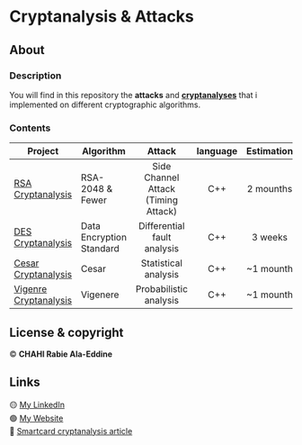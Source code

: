 # Cryptanalysis & Attacks

## About 

### Description 

You will find in this repository the **attacks** and **[cryptanalyses](https://en.wikipedia.org/wiki/Cryptanalysis)** that i implemented on different cryptographic algorithms.

### Contents 

| Project | Algorithm | Attack | language | Estimation | Status |
| ------ | ------ | :------: | :------: | :------: | :------: |
| [RSA Cryptanalysis](https://github.com/Chahi-Rabie-Ala-Eddine/Timing-Attack-On-Smart-Cards) | RSA-2048 & Fewer | Side Channel Attack (Timing Attack) | C++ | 2 mounths | :white_check_mark: |
| [DES Cryptanalysis](https://github.com/Chahi-Rabie-Ala-Eddine/Differential-Fault-Analysis-Attack-On-DES) | Data Encryption Standard | Differential fault analysis | C++ | 3 weeks | :white_check_mark: |
| [Cesar Cryptanalysis](https://github.com/Chahi-Rabie-Ala-Eddine/Cryptopher) | Cesar | Statistical analysis | C++ | ~1 mounth | :white_check_mark: |
| [Vigenre Cryptanalysis](https://github.com/Chahi-Rabie-Ala-Eddine/Cryptopher) | Vigenere | Probabilistic analysis | C++ | ~1 mounth | :white_check_mark: |

## License & copyright

© **CHAHI Rabie Ala-Eddine** 

## Links

🟡 [My LinkedIn](https://www.linkedin.com/in/ala-eddine-chahi-a08b5a164/) <br />
🟢 [My Website](http://www.ala-eddine-chahi.fr/) <br />
🔴 [Smartcard cryptanalysis article](https://www.linkedin.com/posts/ala-eddine-chahi_timing-attack-on-smart-cards-activity-6675251733872164864-ifWB/)




